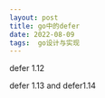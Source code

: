 ```yaml
---
layout: post
title: go中的defer
date: 2022-08-09
tags:  go设计与实现 
---
```


defer 1.12

defer 1.13 and  defer1.14

